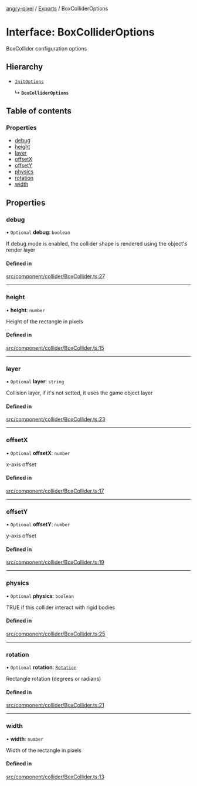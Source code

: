 [angry-pixel](../README.md) / [Exports](../modules.md) / BoxColliderOptions

# Interface: BoxColliderOptions

BoxCollider configuration options

## Hierarchy

- [`InitOptions`](InitOptions.md)

  ↳ **`BoxColliderOptions`**

## Table of contents

### Properties

- [debug](BoxColliderOptions.md#debug)
- [height](BoxColliderOptions.md#height)
- [layer](BoxColliderOptions.md#layer)
- [offsetX](BoxColliderOptions.md#offsetx)
- [offsetY](BoxColliderOptions.md#offsety)
- [physics](BoxColliderOptions.md#physics)
- [rotation](BoxColliderOptions.md#rotation)
- [width](BoxColliderOptions.md#width)

## Properties

### debug

• `Optional` **debug**: `boolean`

If debug mode is enabled, the collider shape is rendered using the object's render layer

#### Defined in

[src/component/collider/BoxCollider.ts:27](https://github.com/angry-pixel-studio/angry-pixel-engine/blob/2e7a4eb/src/component/collider/BoxCollider.ts#L27)

___

### height

• **height**: `number`

Height of the rectangle in pixels

#### Defined in

[src/component/collider/BoxCollider.ts:15](https://github.com/angry-pixel-studio/angry-pixel-engine/blob/2e7a4eb/src/component/collider/BoxCollider.ts#L15)

___

### layer

• `Optional` **layer**: `string`

Collision layer, if it's not setted, it uses the game object layer

#### Defined in

[src/component/collider/BoxCollider.ts:23](https://github.com/angry-pixel-studio/angry-pixel-engine/blob/2e7a4eb/src/component/collider/BoxCollider.ts#L23)

___

### offsetX

• `Optional` **offsetX**: `number`

x-axis offset

#### Defined in

[src/component/collider/BoxCollider.ts:17](https://github.com/angry-pixel-studio/angry-pixel-engine/blob/2e7a4eb/src/component/collider/BoxCollider.ts#L17)

___

### offsetY

• `Optional` **offsetY**: `number`

y-axis offset

#### Defined in

[src/component/collider/BoxCollider.ts:19](https://github.com/angry-pixel-studio/angry-pixel-engine/blob/2e7a4eb/src/component/collider/BoxCollider.ts#L19)

___

### physics

• `Optional` **physics**: `boolean`

TRUE if this collider interact with rigid bodies

#### Defined in

[src/component/collider/BoxCollider.ts:25](https://github.com/angry-pixel-studio/angry-pixel-engine/blob/2e7a4eb/src/component/collider/BoxCollider.ts#L25)

___

### rotation

• `Optional` **rotation**: [`Rotation`](../classes/Rotation.md)

Rectangle rotation (degrees or radians)

#### Defined in

[src/component/collider/BoxCollider.ts:21](https://github.com/angry-pixel-studio/angry-pixel-engine/blob/2e7a4eb/src/component/collider/BoxCollider.ts#L21)

___

### width

• **width**: `number`

Width of the rectangle in pixels

#### Defined in

[src/component/collider/BoxCollider.ts:13](https://github.com/angry-pixel-studio/angry-pixel-engine/blob/2e7a4eb/src/component/collider/BoxCollider.ts#L13)

